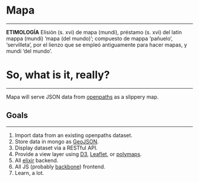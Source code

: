 # Mapa
---
**ETIMOLOGÍA** Elisión (s. xvi) de mapa (mundi), préstamo (s. xvi) del latín mappa (mundi) ‘mapa (del mundo)’; compuesto de mappa ‘pañuelo’, ‘servilleta’, por el lienzo que se empleó antiguamente para hacer mapas, y mundi ‘del mundo’.

# So, what is it, really?
---
Mapa will serve JSON data from [openpaths](http://openpaths.cc) as a slippery map.

## Goals
---
1. Import data from an existing openpaths dataset.
2. Store data in mongo as [GeoJSON](http://geojson.org/).
3. Display dataset via a RESTful API.
4. Provide a view layer using [D3](http://d3js.org), [Leaflet](leafletjs.com), or [polymaps](polymaps.org).
5. All [elixir](http://elixir-lang.org/) backend.
6. All JS (probably [backbone](http://backbonejs.org/)) frontend.
7. Learn, a lot.
